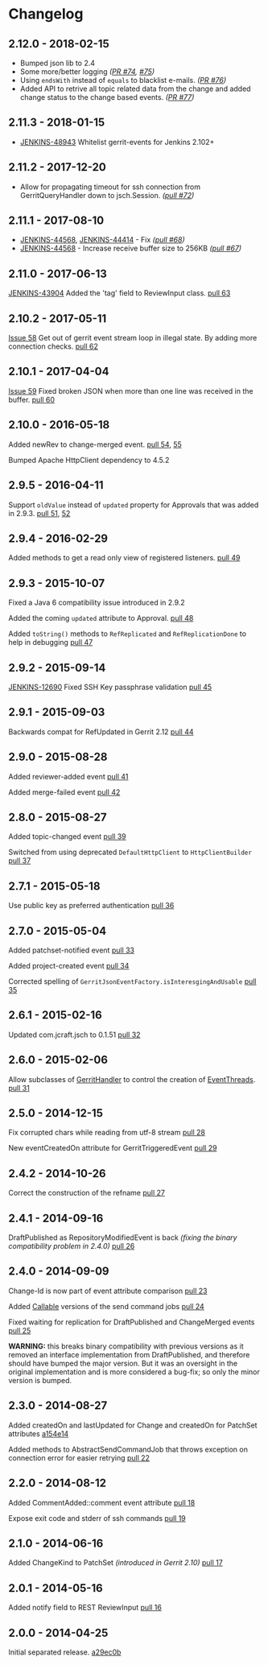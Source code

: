 # Changelog

## 2.12.0 - 2018-02-15
* Bumped json lib to 2.4
* Some more/better logging _([PR #74](https://github.com/sonyxperiadev/gerrit-events/pull/74), [#75](https://github.com/sonyxperiadev/gerrit-events/pull/75))_
* Using `endsWith` instead of `equals` to blacklist e-mails. _([PR #76](https://github.com/sonyxperiadev/gerrit-events/pull/76))_
* Added API to retrive all topic related data from the change and added  change status to the change based events. _([PR #77](https://github.com/sonyxperiadev/gerrit-events/pull/77))_

## 2.11.3 - 2018-01-15

* [JENKINS-48943](https://issues.jenkins-ci.org/browse/JENKINS-48943) Whitelist gerrit-events for Jenkins 2.102+

## 2.11.2 - 2017-12-20

* Allow for propagating timeout for ssh connection from GerritQueryHandler down to jsch.Session. _([pull #72](https://github.com/sonyxperiadev/gerrit-events/pull/72))_

## 2.11.1 - 2017-08-10
* [JENKINS-44568](https://issues.jenkins-ci.org/browse/JENKINS-44568), [JENKINS-44414](https://issues.jenkins-ci.org/browse/JENKINS-44414) - Fix _([pull #68](https://github.com/sonyxperiadev/gerrit-events/pull/68))_
* [JENKINS-44568](https://issues.jenkins-ci.org/browse/JENKINS-44568) - Increase receive buffer size to 256KB _([pull #67](https://github.com/sonyxperiadev/gerrit-events/pull/67))_

## 2.11.0 - 2017-06-13
[JENKINS-43904](https://issues.jenkins-ci.org/browse/JENKINS-43904) Added the 'tag' field to ReviewInput class. [pull 63](https://github.com/sonyxperiadev/gerrit-events/pull/63)

## 2.10.2 - 2017-05-11
[Issue 58](https://github.com/sonyxperiadev/gerrit-events/issues/58) Get out of gerrit event stream loop in illegal state. By adding more connection checks. [pull 62](https://github.com/sonyxperiadev/gerrit-events/pull/62)


## 2.10.1 - 2017-04-04
[Issue 59](https://github.com/sonyxperiadev/gerrit-events/issues/59) Fixed broken JSON when more than one line was received in the buffer. [pull 60](https://github.com/sonyxperiadev/gerrit-events/pull/60)

## 2.10.0 - 2016-05-18
Added newRev to change-merged event. [pull 54](https://github.com/sonyxperiadev/gerrit-events/pull/54), [55](https://github.com/sonyxperiadev/gerrit-events/pull/55)

Bumped Apache HttpClient dependency to 4.5.2

## 2.9.5 - 2016-04-11
Support `oldValue` instead of `updated` property for Approvals that was added in 2.9.3. [pull 51](https://github.com/sonyxperiadev/gerrit-events/pull/51), [52](https://github.com/sonyxperiadev/gerrit-events/pull/52)

## 2.9.4 - 2016-02-29
Added methods to get a read only view of registered listeners. [pull 49](https://github.com/sonyxperiadev/gerrit-events/pull/49)

## 2.9.3 - 2015-10-07
Fixed a Java 6 compatibility issue introduced in 2.9.2

Added the coming `updated` attribute to Approval. [pull 48](https://github.com/sonyxperiadev/gerrit-events/pull/48)

Added ```toString()``` methods to ```RefReplicated``` and ```RefReplicationDone``` to help in debugging [pull 47](https://github.com/sonyxperiadev/gerrit-events/pull/47)

## 2.9.2 - 2015-09-14
[JENKINS-12690](https://issues.jenkins-ci.org/browse/JENKINS-12690) Fixed SSH Key passphrase validation [pull 45](https://github.com/sonyxperiadev/gerrit-events/pull/45)

## 2.9.1 - 2015-09-03
Backwards compat for RefUpdated in Gerrit 2.12 [pull 44](https://github.com/sonyxperiadev/gerrit-events/pull/44)

## 2.9.0 - 2015-08-28
Added reviewer-added event [pull 41](https://github.com/sonyxperiadev/gerrit-events/pull/41)

Added merge-failed event [pull 42](https://github.com/sonyxperiadev/gerrit-events/pull/42)

## 2.8.0 - 2015-08-27
Added topic-changed event [pull 39](https://github.com/sonyxperiadev/gerrit-events/pull/39)

Switched from using deprecated ```DefaultHttpClient``` to ```HttpClientBuilder```  [pull 37](https://github.com/sonyxperiadev/gerrit-events/pull/37)

## 2.7.1 - 2015-05-18
Use public key as preferred authentication [pull 36](https://github.com/sonyxperiadev/gerrit-events/pull/36)

## 2.7.0 - 2015-05-04
Added patchset-notified event [pull 33](https://github.com/sonyxperiadev/gerrit-events/pull/33)

Added project-created event [pull 34](https://github.com/sonyxperiadev/gerrit-events/pull/34)

Corrected spelling of ```GerritJsonEventFactory.isInteresgingAndUsable``` [pull 35](https://github.com/sonyxperiadev/gerrit-events/pull/35)

## 2.6.1 - 2015-02-16
Updated com.jcraft.jsch to 0.1.51 [pull 32](https://github.com/sonyxperiadev/gerrit-events/pull/32)

## 2.6.0 - 2015-02-06
Allow subclasses of [GerritHandler](https://github.com/sonyxperiadev/gerrit-events/blob/master/src/main/java/com/sonymobile/tools/gerrit/gerritevents/GerritHandler.java)
to control the creation of [EventThreads](https://github.com/sonyxperiadev/gerrit-events/blob/master/src/main/java/com/sonymobile/tools/gerrit/gerritevents/workers/EventThread.java).
[pull 31](https://github.com/sonyxperiadev/gerrit-events/pull/31)

## 2.5.0 - 2014-12-15
Fix corrupted chars while reading from utf-8 stream [pull 28](https://github.com/sonyxperiadev/gerrit-events/pull/28)

New eventCreatedOn attribute for GerritTriggeredEvent [pull 29](https://github.com/sonyxperiadev/gerrit-events/pull/29)

## 2.4.2 - 2014-10-26
Correct the construction of the refname [pull 27](https://github.com/sonyxperiadev/gerrit-events/pull/27)

## 2.4.1 - 2014-09-16
DraftPublished as RepositoryModifiedEvent is back _(fixing the binary compatibility problem in 2.4.0)_ [pull 26](https://github.com/sonyxperiadev/gerrit-events/pull/26)

## 2.4.0 - 2014-09-09
Change-Id is now part of event attribute comparison [pull 23](https://github.com/sonyxperiadev/gerrit-events/pull/23)

Added [Callable](http://docs.oracle.com/javase/6/docs/api/java/util/concurrent/Callable.html) versions of the send command jobs [pull 24](https://github.com/sonyxperiadev/gerrit-events/pull/24)

Fixed waiting for replication for DraftPublished and ChangeMerged events [pull 25](https://github.com/sonyxperiadev/gerrit-events/pull/25)

**WARNING:** this breaks binary compatibility with previous versions as it removed an interface implementation from DraftPublished,
and therefore should have bumped the major version. But it was an oversight in the original implementation and is more considered a bug-fix;
so only the minor version is bumped.

## 2.3.0 - 2014-08-27
Added createdOn and lastUpdated for Change and createdOn for PatchSet attributes [a154e14](https://github.com/sonyxperiadev/gerrit-events/commit/a154e14938f2982e4240e43f873d2c029e163a3e)

Added methods to AbstractSendCommandJob that throws exception on connection error for easier retrying
[pull 22](https://github.com/sonyxperiadev/gerrit-events/pull/22)

## 2.2.0 - 2014-08-12
Added CommentAdded::comment event attribute [pull 18](https://github.com/sonyxperiadev/gerrit-events/pull/18)

Expose exit code and stderr of ssh commands [pull 19](https://github.com/sonyxperiadev/gerrit-events/pull/19)

## 2.1.0 - 2014-06-16
Added ChangeKind to PatchSet _(introduced in Gerrit 2.10)_ [pull 17](https://github.com/sonyxperiadev/gerrit-events/pull/17)

## 2.0.1 - 2014-05-16
Added notify field to REST ReviewInput [pull 16](https://github.com/sonyxperiadev/gerrit-events/pull/16)

## 2.0.0 - 2014-04-25
Initial separated release. [a29ec0b](https://github.com/sonyxperiadev/gerrit-events/commit/a29ec0b1f54b040ba2bd265c6f5269380f812034)
